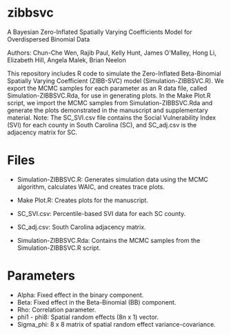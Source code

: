 # zibbsvc
A Bayesian Zero-Inflated Spatially Varying Coefficients Model for Overdispersed Binomial Data

Authors: Chun-Che Wen, Rajib Paul, Kelly Hunt, James O'Malley, Hong Li, Elizabeth Hill, Angela Malek, Brian Neelon

This repository includes R code to simulate the Zero-Inflated Beta-Binomial Spatially Varying Coefficient (ZIBB-SVC) model (Simulation-ZIBBSVC.R). We export the MCMC samples for each parameter as an R data file, called Simulation-ZIBBSVC.Rda, for use in generating plots. In the Make Plot.R script, we import the MCMC samples from Simulation-ZIBBSVC.Rda and generate the plots demonstrated in the manuscript and supplementary material. Note: The SC_SVI.csv file contains the Social Vulnerability Index (SVI) for each county in South Carolina (SC), and SC_adj.csv is the adjacency matrix for SC.

# Files
 - Simulation-ZIBBSVC.R: Generates simulation data using the MCMC algorithm, calculates WAIC, and creates trace plots.

 - Make Plot.R: Creates plots for the manuscript.

 - SC_SVI.csv: Percentile-based SVI data for each SC county.

 - SC_adj.csv: South Carolina adjacency matrix.

 - Simulation-ZIBBSVC.Rda: Contains the MCMC samples from the Simulation-ZIBBSVC.R script.

# Parameters
  - Alpha: Fixed effect in the binary component.
  - Beta: Fixed effect in the Beta-Binomial (BB) component.
  - Rho: Correlation parameter.
  - phi1 - phi8: Spatial random effects (8n x 1) vector.
  - Sigma_phi: 8 x 8 matrix of spatial random effect variance-covariance.


